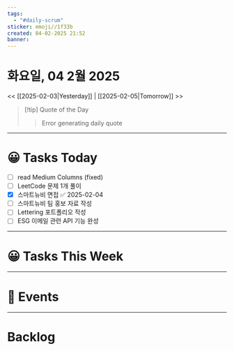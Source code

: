 ```yaml
---
tags:
  - "#daily-scrum"
sticker: emoji//1f33b
created: 04-02-2025 21:52
banner:
---
```

# 화요일, 04 2월 2025
<< [[2025-02-03|Yesterday]] | [[2025-02-05|Tomorrow]] >>

> [!tip] Quote of the Day  
> > Error generating daily quote

---

#  😀 Tasks Today
- [ ] read Medium Columns (fixed)
- [ ] LeetCode 문제 1개 풀이
- [x] 스마트뉴비 면접 ✅ 2025-02-04
- [ ] 스마트뉴비 팀 홍보 자료 작성
- [ ] Lettering 포트폴리오 작성
- [ ] ESG 이메일 관련 API 기능 완성
---
#  😀 Tasks This Week

---

# 🥳 Events 


---

# Backlog
